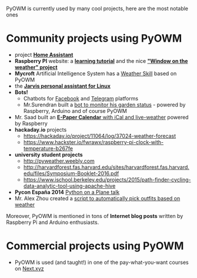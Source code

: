 PyOWM is currently used by many cool projects, here are the most notable ones

# Community projects using PyOWM

  - project **[Home Assistant](https://home-assistant.io/)**
  - **Raspberry PI** website: a **[learning tutorial](https://www.raspberrypi.org/learning/microbit-meteorologist/)** and the nice **["Window on the weather" project](https://projects.raspberrypi.org/en/projects/window-on-the-weather)**
  - **Mycroft** Artificial Intelligence System has a [Weather Skill](https://github.com/MycroftAI/skill-weather) based on PyOWM
  - the **[Jarvis personal assistant for Linux](https://github.com/sukeesh/Jarvis)**
  - **Bots!**
     - Chatbots for [Facebook](http://blog.apcelent.com/create-a-facebook-messenger-bot-with-python-flask.html) and [Telegram](https://chatbotslife.com/tutorial-creating-a-basic-weather-chatbot-fb80248941b9) platforms
     - Mr.Surendran built a [bot to monitor his garden status](https://surendran.info/the-garden-bot/) - powered by Raspberry, Arduino and of course PyOWM
  - Mr. Saad built an [**E-Paper Calendar** with iCal and live-weather](https://github.com/aceisace/E-Paper-Calendar-with-iCal-sync-and-live-weather) powered by Raspberry
  - **hackaday.io** projects
     - https://hackaday.io/project/11064/log/37024-weather-forecast
     - https://www.hackster.io/fwrawx/raspberry-pi-clock-with-temperature-b267fe
  - **university student projects**
     - http://pyweather.weebly.com
     - http://harvardforest.fas.harvard.edu/sites/harvardforest.fas.harvard.edu/files/Symposium-Booklet-2016.pdf
     - https://www.ischool.berkeley.edu/projects/2015/path-finder-cycling-data-analytic-tool-using-apache-hive
  - **Pycon España 2014** [Python on a Plane talk](http://2014.es.pycon.org/static/talks/Python%20on%20a%20plane%20-%20David%20Arcos.pdf)
  - Mr. Alex Zhou created a [script to automatically pick outfits based on weather](http://www.physicstomato.com/outfit-selector/)

Moreover, PyOWM is mentioned in tons of **Internet blog posts** written by Raspberry Pi and Arduino enthusiasts.

# Commercial projects using PyOWM

  - PyOWM is used (and taught!) in one of the pay-what-you-want courses on [Next.xyz](https://www.next.xyz/public/course/python-open-weather-map)